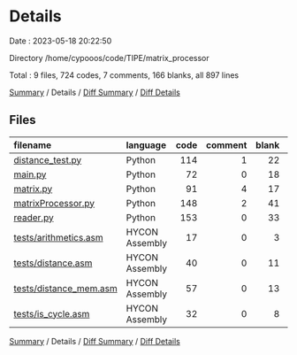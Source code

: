 # Details

Date : 2023-05-18 20:22:50

Directory /home/cypooos/code/TIPE/matrix_processor

Total : 9 files,  724 codes, 7 comments, 166 blanks, all 897 lines

[Summary](results.md) / Details / [Diff Summary](diff.md) / [Diff Details](diff-details.md)

## Files
| filename | language | code | comment | blank | total |
| :--- | :--- | ---: | ---: | ---: | ---: |
| [distance_test.py](/distance_test.py) | Python | 114 | 1 | 22 | 137 |
| [main.py](/main.py) | Python | 72 | 0 | 18 | 90 |
| [matrix.py](/matrix.py) | Python | 91 | 4 | 17 | 112 |
| [matrixProcessor.py](/matrixProcessor.py) | Python | 148 | 2 | 41 | 191 |
| [reader.py](/reader.py) | Python | 153 | 0 | 33 | 186 |
| [tests/arithmetics.asm](/tests/arithmetics.asm) | HYCON Assembly | 17 | 0 | 3 | 20 |
| [tests/distance.asm](/tests/distance.asm) | HYCON Assembly | 40 | 0 | 11 | 51 |
| [tests/distance_mem.asm](/tests/distance_mem.asm) | HYCON Assembly | 57 | 0 | 13 | 70 |
| [tests/is_cycle.asm](/tests/is_cycle.asm) | HYCON Assembly | 32 | 0 | 8 | 40 |

[Summary](results.md) / Details / [Diff Summary](diff.md) / [Diff Details](diff-details.md)